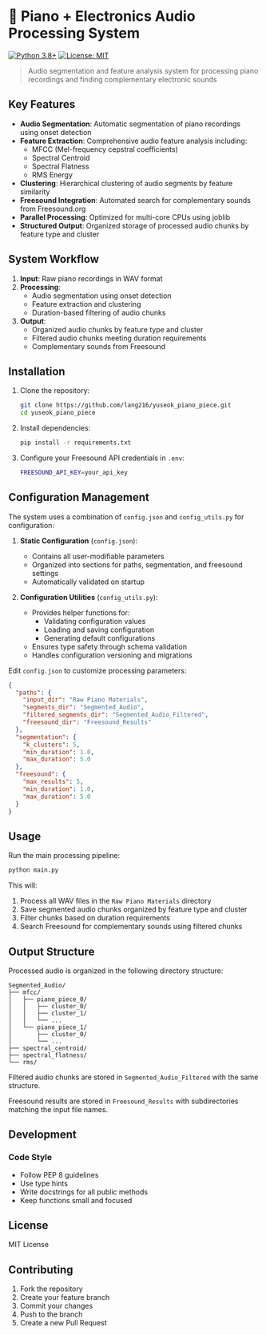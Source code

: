 # 🎹 Piano + Electronics Audio Processing System

[![Python 3.8+](https://img.shields.io/badge/python-3.8+-blue.svg)](https://www.python.org/downloads/)
[![License: MIT](https://img.shields.io/badge/License-MIT-yellow.svg)](https://opensource.org/licenses/MIT)

> Audio segmentation and feature analysis system for processing piano recordings and finding complementary electronic sounds

## Key Features

- **Audio Segmentation**: Automatic segmentation of piano recordings using onset detection
- **Feature Extraction**: Comprehensive audio feature analysis including:
  - MFCC (Mel-frequency cepstral coefficients)
  - Spectral Centroid
  - Spectral Flatness
  - RMS Energy
- **Clustering**: Hierarchical clustering of audio segments by feature similarity
- **Freesound Integration**: Automated search for complementary sounds from Freesound.org
- **Parallel Processing**: Optimized for multi-core CPUs using joblib
- **Structured Output**: Organized storage of processed audio chunks by feature type and cluster

## System Workflow

1. **Input**: Raw piano recordings in WAV format
2. **Processing**:
   - Audio segmentation using onset detection
   - Feature extraction and clustering
   - Duration-based filtering of audio chunks
3. **Output**:
   - Organized audio chunks by feature type and cluster
   - Filtered audio chunks meeting duration requirements
   - Complementary sounds from Freesound

## Installation

1. Clone the repository:
   ```bash
   git clone https://github.com/lang216/yuseok_piano_piece.git
   cd yuseok_piano_piece
   ```

2. Install dependencies:
   ```bash
   pip install -r requirements.txt
   ```

3. Configure your Freesound API credentials in `.env`:
   ```bash
   FREESOUND_API_KEY=your_api_key
   ```

## Configuration Management

The system uses a combination of `config.json` and `config_utils.py` for configuration:

1. **Static Configuration** (`config.json`):
   - Contains all user-modifiable parameters
   - Organized into sections for paths, segmentation, and freesound settings
   - Automatically validated on startup

2. **Configuration Utilities** (`config_utils.py`):
   - Provides helper functions for:
     - Validating configuration values
     - Loading and saving configuration
     - Generating default configurations
   - Ensures type safety through schema validation
   - Handles configuration versioning and migrations

Edit `config.json` to customize processing parameters:

```json
{
  "paths": {
    "input_dir": "Raw Piano Materials",
    "segments_dir": "Segmented_Audio",
    "filtered_segments_dir": "Segmented_Audio_Filtered",
    "freesound_dir": "Freesound_Results"
  },
  "segmentation": {
    "k_clusters": 5,
    "min_duration": 1.0,
    "max_duration": 5.0
  },
  "freesound": {
    "max_results": 5,
    "min_duration": 1.0,
    "max_duration": 5.0
  }
}
```

## Usage

Run the main processing pipeline:

```bash
python main.py
```

This will:
1. Process all WAV files in the `Raw Piano Materials` directory
2. Save segmented audio chunks organized by feature type and cluster
3. Filter chunks based on duration requirements
4. Search Freesound for complementary sounds using filtered chunks

## Output Structure

Processed audio is organized in the following directory structure:

```
Segmented_Audio/
├── mfcc/
│   ├── piano_piece_0/
│   │   ├── cluster_0/
│   │   ├── cluster_1/
│   │   └── ...
│   └── piano_piece_1/
│       ├── cluster_0/
│       └── ...
├── spectral_centroid/
├── spectral_flatness/
└── rms/
```

Filtered audio chunks are stored in `Segmented_Audio_Filtered` with the same structure.

Freesound results are stored in `Freesound_Results` with subdirectories matching the input file names.

## Development

### Code Style

- Follow PEP 8 guidelines
- Use type hints
- Write docstrings for all public methods
- Keep functions small and focused

## License

MIT License

## Contributing

1. Fork the repository
2. Create your feature branch
3. Commit your changes
4. Push to the branch
5. Create a new Pull Request
